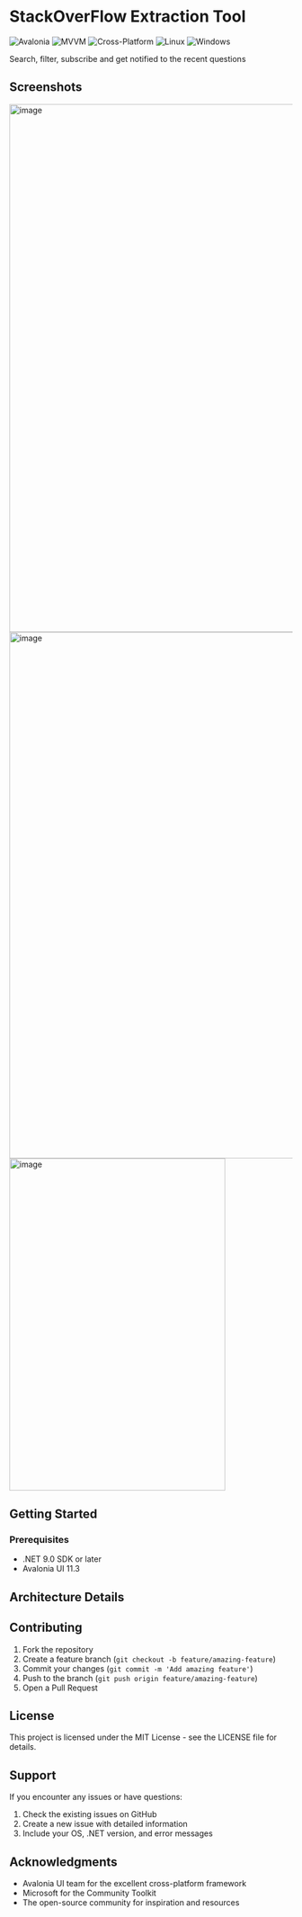 # StackOverFlow Extraction Tool

![Avalonia](https://img.shields.io/badge/Avalonia-UI-blue)  ![MVVM](https://img.shields.io/badge/MVVM-Community_Toolkit-green)  ![Cross-Platform](https://img.shields.io/badge/Cross--Platform-orange) ![Linux](https://img.shields.io/badge/Linux-yellow) ![Windows](https://img.shields.io/badge/Windows-blue)


Search, filter, subscribe and get notified to the recent questions

## Screenshots

<img width="711" height="939" alt="image" src="https://github.com/user-attachments/assets/71dabb35-4856-40cd-8a56-a6144b8dea02" />

<img width="711" height="936" alt="image" src="https://github.com/user-attachments/assets/7ac01e1f-97f9-4d98-bda6-53c737708faf" />

<img width="384" height="591" alt="image" src="https://github.com/user-attachments/assets/212fd03a-1edb-4afb-8b49-5a347aab8e6e" />


## Getting Started

### Prerequisites
- .NET 9.0 SDK or later
- Avalonia UI 11.3 

## Architecture Details

## Contributing 

1. Fork the repository
2. Create a feature branch (`git checkout -b feature/amazing-feature`)
3. Commit your changes (`git commit -m 'Add amazing feature'`)
4. Push to the branch (`git push origin feature/amazing-feature`)
5. Open a Pull Request

## License

This project is licensed under the MIT License - see the LICENSE file for details.

## Support

If you encounter any issues or have questions:
1. Check the existing issues on GitHub
2. Create a new issue with detailed information
3. Include your OS, .NET version, and error messages

## Acknowledgments

- Avalonia UI team for the excellent cross-platform framework
- Microsoft for the Community Toolkit
- The open-source community for inspiration and resources
